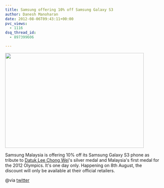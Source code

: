 ```yaml
---
title: Samsung offering 10% off Samsung Galaxy S3
author: Danesh Manoharan
date: 2012-08-06T09:43:11+00:00
pvc_views:
  - 1116
dsq_thread_id:
  - 897399606

---
```

<a href="/posts/samsung-offering-10-off-samsung-galaxy-s3/samsung-olympics-discount-twitter/" rel="attachment wp-att-3000"><img loading="lazy" class="alignnone size-medium wp-image-3000" title="samsung-olympics-discount-twitter" src="/wp-content/uploads/2012/08/samsung-olympics-discount-twitter-450x308.jpg" alt="" width="450" height="308" srcset="/wp-content/uploads/2012/08/samsung-olympics-discount-twitter-450x308.jpg 450w, /wp-content/uploads/2012/08/samsung-olympics-discount-twitter.jpg 460w" sizes="(max-width: 450px) 100vw, 450px" /></a>

Samsung Malaysia is offering 10% off its Samsung Galaxy S3 phone as tribute to [Datuk Lee Chong Wei][1]'s silver medal and Malaysia's first medal for the 2012 Olympics. It's one day only. Happening on 8th August, the discount will only be available at their official retailers.

@via [twitter][2]

 [1]: http://en.wikipedia.org/wiki/Lee_Chong_Wei
 [2]: https://twitter.com/starintech/status/232106191747170304